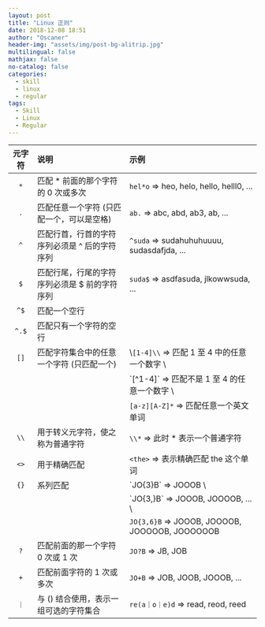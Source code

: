 ```yaml
---
layout: post
title: "Linux 正则"
date: 2018-12-08 18:51
author: "Oscaner"
header-img: "assets/img/post-bg-alitrip.jpg"
multilingual: false
mathjax: false
no-catalog: false
categories:
  - skill
  - linux
  - regular
tags:
  - Skill
  - Linux
  - Regular
---
```


| 元字符 | 说明 | 示例 |
| :--: | :-- | :-- |
| `*` | 匹配 * 前面的那个字符的 0 次或多次 | `hel*o` => heo, helo, hello, helll0, ... |
| `.` | 匹配任意一个字符 (只匹配一个，可以是空格) | `ab.` => abc, abd, ab3, ab, ... |
| `^` | 匹配行首，行首的字符序列必须是 ^ 后的字符序列 | `^suda` => sudahuhuhuuuu, sudasdafjda, ... |
| `$` | 匹配行尾，行尾的字符序列必须是 $ 前的字符序列 | `suda$` => asdfasuda, jlkowwsuda, ... |
| `^$` | 匹配一个空行 | |
| `^.$` | 匹配只有一个字符的空行 | |
| `[]` | 匹配字符集合中的任意一个字符 (只匹配一个) | \\`[1-4]\\` => 匹配 1 至 4 中的任意一个数字 \
| | | \`[^1-4]\` => 匹配不是 1 至 4 的任意一个数字 \
| | | `[a-z][A-Z]*` => 匹配任意一个英文单词 |
| `\\` | 用于转义元字符，使之称为普通字符 | `\\*` => 此时 * 表示一个普通字符 |
| `<>` | 用于精确匹配 | `<the>` => 表示精确匹配 the 这个单词 |
| `{}` | 系列匹配 | \`JO{3}B\` => JOOOB \
| | | \`JO{3,}B\` => JOOOB, JOOOOB, ... \
| | | `JO{3,6}B` => JOOOB, JOOOOB, JOOOOOB, JOOOOOOB |
| `?` | 匹配前面的那一个字符 0 次或 1 次 | `JO?B` => JB, JOB |
| `+` | 匹配前面字符的 1 次或多次 | `JO+B` => JOB, JOOB, JOOOB, ... |
| `｜` | 与 () 结合使用，表示一组可选的字符集合 | `re(a｜o｜e)d` => read, reod, reed |
